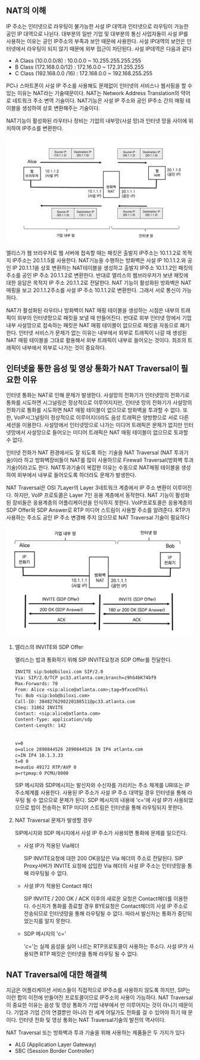 ## NAT의 이해

IP 주소는 인터넷으로 라우팅이 불가능한 사설 IP 대역과 인터넷으로 라우팅이 가능한 공인 IP 대역으로 나뉜다. 대부분의 일반 기업 및 대부분의 통신 사업자들이 사설 IP를 사용하는 이유는 공인 IP주소의 부족과 보안 때문에 사용한다. 사설 IP대역의 보안은 인터넷에서 라우팅이 되지 않기 때문에 외부 접근이 차단된다. 사설 IP데역은 다음과 같다

- A Class (10.0.0.0/8) : 10.0.0.0 ~ 10.255.255.255.255
- B Class (172.168.0.0/12) : 172.16.0.0 ~ 172.31.255.255
- C Class (192.168.0.0 /16) : 172.168.0.0 ~ 192.168.255.255

PC나 스마트폰이 사설 IP 주소를 사용해도 문제없이 인터넷의 서비스나 웹서핑을 할 수 있는 이유는 NAT라는 기술때문이다. NAT는 Network Address Translation의 약어로 네트워크 주소 변역 기술이다. NAT기능은 사설 IP 주소와 공인 IP주소 간의 매핑 테이블을 생성하여 상호 변환해주는 기술이다.

NAT기능이 활성화된 라우터나 장비는 기업의 내부망(사설 망)과 인터넷 망을 사이에 위치하여 IP주소를 변환한다.

![NAT](./image/29_1.png)

앨리스가 웹 브라우저로 웹 서버에 접속할 때는 패킷은 출발지 IP주소는 10.1.1.2로 목적지 IP주소는 20.1.1.5를 사용한다. NAT기능을 수행하는 방화벽은 사설 IP 10.1.1.2.와 공인 IP 20.1.1.1을 상호 변환하는 NAT테이블을 생성하고 출발지 IP주소 10.1.1.2인 패킷의 주소를 공인 IP 주소 20.1.1.2로 변환한다. 반대로 앨리스의 웹브라우저가 보낸 패킷에 대한 응답은 목적지 IP 주소 20.1.1.2로 전달한다. NAT 기능이 활성화된 방화벽은 NAT매핑을 보고 20.1.1.2주소를 사설 IP 주소 10.1.1.2로 변환한다. 그래서 서로 통신이 가능하다.

NAT가 활성화된 라우터나 방화벽이 NAT 매핑 테이블을 생성하는 시점은 내부의 트래픽이 외부의 인터넷망으로 패킷을 보낼 때 만들어진다. 반대로 외부 인터넷 망에서 기업 내부 사설망으로 접속하는 패킷은  NAT 매핑 테이블이 없으므로 패킷을 자동으로 폐기한다. 인터넷 서비스가 문제가 없는 이유는 내부에서 외부로 트래픽이 나갈 때 생성된 NAT 매핑 테이블을 그대로 활용해서 외부 트래픽이 내부로 들어오는 것이다. 최조의 트래픽이 내부에서 외부로 나가는 것이 중요하다.

## 인터넷을 통한 음성 및 영상 통화가 NAT Traversal이 필요한 이유

인터넷 통화는 NAT로 인해 문제가 발생한다. 사설망의 전화기가 인터넷망의 전화기로 통화를 시도하면 시그널링은 정상적으로 이루어지지만, 인터넷 망의 전화기가 사설망의 전화기로 통화를 시도하면 NAT 매핑 테이블이 없으므로 방화벽을 투과할 수 없다. 또한, VoIP시그널링이 정상적으로 이루어지더라도 음성 트래픽은 양방향으로 서로 다른 세션을 이용한다. 사설망에서 인터넷망으로 나가는 미디어 트래픽은 문제가 없지만 인터넷망에서 사설망으로 들어오는 미디어 트래픽은 NAT 매핑 테이블이 없으므로 토과할 수 없다.

인터넷 전화가 NAT 환경에서도 잘 되도록 하는 기술을 NAT Traversal (NAT 투과기술)이라 하고 방화벽장비들이 NAT를 많이 사용하므로 Firewall Traversal(방화벽 투과 기술)이라고도 한다. NAT투과기술이 복잡한 이유는 수동으로 NAT매핑 테이블을 생성하여 외부에서 내부로 들어오도록 하더라도 문제가 발생한다.

NAT Traversal은 OSI 7Layer의 Layer 3네트워크 계층에서 IP 주소 변환이 이루어진다. 하지만, VoIP 프로토콜은 Layer 7인 응용 계층에서 동작한다. NAT 기능이 활성화된 장비들은 응용계층의 어플리케이션을 인식하지 못한다. VoIP프로토콜은 응용계층의 SDP Offer와 SDP Answer로 RTP 미디어 스트림이 사용할 주소를 알려준다. RTP가 사용하는 주소도 공인 IP 주소 변경해 주지 않으므로 NAT Traversal 기술이 필요하다

![VoIP에서 NAT가 문제가 되는 이유](./image/29_2.png)

1. 앨리스의 INVITE와 SDP Offer

   앨리스는 밥과 통화하기 위해 SIP INVITE요청과 SDP Offer를 전달한다.

   ```sip
   INVITE sip:bob@biloxi.com SIP/2.0
   Via: SIP/2.0/TCP pc33.atlanta.com;branch=z9hG4bK74bf9
   Max-Forwards: 70
   From: Alice <sip:alice@atlanta.com>;tag=9fxced76sl 
   To: Bob <sip:bob@biloxi.com>
   Call-ID: 3848276298220188511@pc33.atlanta.com
   CSeq: 31862 INVITE 
   Contact: <sip:alice@atlanta.com> 
   Content-Type: application/sdp
   Content-Length: 142
   
   
   v=0
   o=alice 2890844526 2890844526 IN IP4 atlanta.com
   c=IN IP4 10.1.3.33
   t=0 0
   m=audio 49172 RTP/AVP 0 
   a=rtpmap:0 PCMU/8000
   ```

   SIP 메시지와 SDP메시지는 발신자와 수신자를 가리키는 주소 체계를 URI또는 IP주소체계를 사용한다. 사용된 IP 주소가 사설 IP 주소 대역일 경우 인터넷을 통해 라우팅 될 수 없으므로 문제가 된다. SDP 메시지의 내용에 'c='에 사설 IP가 사용되었으므로 밥이 전송하는 RTP 미디어 스트림은 인터넷을 통해 라우팅되지 못한다.

2. NAT Traversal 문제가 발생할 경우

   SIP메시지와 SDP 메시지에서 사설 IP 주소가 사용되면 통화에 문제를 일으킨다.

   - 사설 IP가 적용된 Via헤더

     SIP INVITE요청에 대한 200 OK응답은 Via 헤더의 주소로 전달된다. SIP Proxy서버가 INVITE 요청에 삽입한 Via 헤더의 사설 IP 주소는 인터넷망을 통해 라우팅될 수 없다.

   - 사설 IP가 적용된 Contact 헤더

     SIP INVITE / 200 OK / ACK 이후의 새로운 요청은  Contact헤더를 이용한다. 수신자가 통화를 종료할 경우 BYE요청은 Contact헤더의 사설 IP 주소로 전송되므로 인터넷망을 통해 라우팅될 수 없다. 따라서 발신자는 통화가 중단되었는지를 알지 못한다.

   - SDP 메시지의 'c='

     'c='는 실제 음성을 실어 나르는 RTP프로토콜이 사용하는 주소다. 사설 IP가 사용되면 RTP 패킷은 인터넷을 통해 라우팅 될 수 없다.

## NAT Traversal에 대한 해결책

지금은 어플리케이션 서비스들이 직접적으로 IP주소를 사용하지 않도록 하지만, SIP는 이런 합의 이전에 만들어진 프로토콜이므로 IP주소의 사용이 가능하다. NAT Traversal이 중요한 이유는 음성 및 영상 통화가 기업 내부에서 만 이루어지는 것이 아니기 때문이다. 기업과 기업 간의 연결뿐만 아니라 전 세계 어딜가도 전화를 걸 수 있어야 하기 때 문이다. 인터넷 전화 및 영상 통화는 NAT Traversal기술의 발전의 역사이다.

NAT Traversal 또는 방화벽과 투과 기술을 위해 사용하는 제품들은 두 가지가 있다

- ALG (Application Layer Gateway)
- SBC (Session Border Controller)